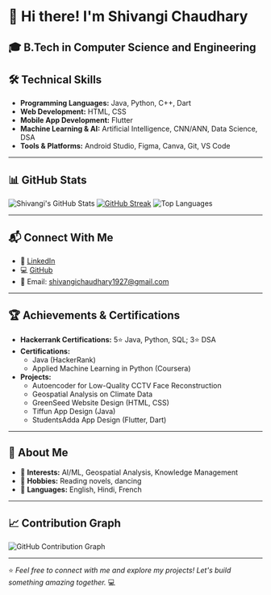 # 👋 Hi there! I'm Shivangi Chaudhary
🎓 **B.Tech in Computer Science and Engineering**  
---

## 🛠️ Technical Skills
- **Programming Languages:** Java, Python, C++, Dart
- **Web Development:** HTML, CSS
- **Mobile App Development:** Flutter
- **Machine Learning & AI:** Artificial Intelligence, CNN/ANN, Data Science, DSA
- **Tools & Platforms:** Android Studio, Figma, Canva, Git, VS Code

---

## 📊 GitHub Stats

![Shivangi's GitHub Stats](https://github-readme-stats.vercel.app/api?username=shivangichaudhary&show_icons=true&theme=radical&hide_border=true)
[![GitHub Streak](https://streak-stats.demolab.com?user=shivangichaudhary&theme=radical&hide_border=true)](https://git.io/streak-stats)
![Top Languages](https://github-readme-stats.vercel.app/api/top-langs/?username=shivangichaudhary&layout=compact&theme=radical&hide_border=true)

---

## 📬 Connect With Me
- 💼 [LinkedIn](https://linkedin.com/in/shivangi-chaudhary-04ab7821a)
- 💻 [GitHub](https://github.com/shivangichaudhary)
- 📧 Email: [shivangichaudhary1927@gmail.com](mailto:shivangichaudhary1927@gmail.com)

---

## 🏆 Achievements & Certifications
- **Hackerrank Certifications:** 5⭐ Java, Python, SQL; 3⭐ DSA
- **Certifications:**
  - Java (HackerRank)
  - Applied Machine Learning in Python (Coursera)
- **Projects:**
  - Autoencoder for Low-Quality CCTV Face Reconstruction
  - Geospatial Analysis on Climate Data
  - GreenSeed Website Design (HTML, CSS)
  - Tiffun App Design (Java)
  - StudentsAdda App Design (Flutter, Dart)

---

## 🌱 About Me
- 🔭 **Interests:** AI/ML, Geospatial Analysis, Knowledge Management  
- 📖 **Hobbies:** Reading novels, dancing  
- 🌟 **Languages:** English, Hindi, French  

---

## 📈 Contribution Graph
![GitHub Contribution Graph](https://github-readme-activity-graph.vercel.app/graph?username=shivangichaudhary&theme=radical&hide_border=true)

---

⭐️ _Feel free to connect with me and explore my projects! Let's build something amazing together._ 💻
